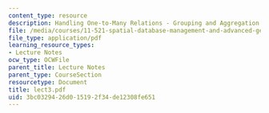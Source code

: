 ```yaml
---
content_type: resource
description: Handling One-to-Many Relations - Grouping and Aggregation
file: /media/courses/11-521-spatial-database-management-and-advanced-geographic-information-systems-spring-2003/3bc0329426d015192f34de12308fe651_lect3.pdf
file_type: application/pdf
learning_resource_types:
- Lecture Notes
ocw_type: OCWFile
parent_title: Lecture Notes
parent_type: CourseSection
resourcetype: Document
title: lect3.pdf
uid: 3bc03294-26d0-1519-2f34-de12308fe651
---
```

